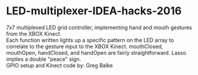 # LED-multiplexer-IDEA-hacks-2016
7x7 multiplexed LED grid controller, implementing hand and mouth gestures from the XBOX Kinect. <br />
Each function written lights up a specific pattern on the LED array to correlate to the gesture input to the XBOX Kinect. 
mouthClosed, mouthOpen, handClosed, and handOpen are fairly straightforward. Lasso implies a double "peace" sign. <br />
GPIO setup and Kinect code by: Greg Balke
